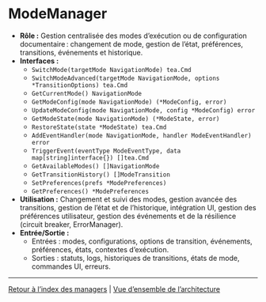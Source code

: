 # ModeManager

- **Rôle :** Gestion centralisée des modes d’exécution ou de configuration documentaire : changement de mode, gestion de l’état, préférences, transitions, événements et historique.
- **Interfaces :**
  - `SwitchMode(targetMode NavigationMode) tea.Cmd`
  - `SwitchModeAdvanced(targetMode NavigationMode, options *TransitionOptions) tea.Cmd`
  - `GetCurrentMode() NavigationMode`
  - `GetModeConfig(mode NavigationMode) (*ModeConfig, error)`
  - `UpdateModeConfig(mode NavigationMode, config *ModeConfig) error`
  - `GetModeState(mode NavigationMode) (*ModeState, error)`
  - `RestoreState(state *ModeState) tea.Cmd`
  - `AddEventHandler(mode NavigationMode, handler ModeEventHandler) error`
  - `TriggerEvent(eventType ModeEventType, data map[string]interface{}) []tea.Cmd`
  - `GetAvailableModes() []NavigationMode`
  - `GetTransitionHistory() []ModeTransition`
  - `SetPreferences(prefs *ModePreferences)`
  - `GetPreferences() *ModePreferences`
- **Utilisation :** Changement et suivi des modes, gestion avancée des transitions, gestion de l’état et de l’historique, intégration UI, gestion des préférences utilisateur, gestion des événements et de la résilience (circuit breaker, ErrorManager).
- **Entrée/Sortie :**
  - Entrées : modes, configurations, options de transition, événements, préférences, états, contextes d’exécution.
  - Sorties : statuts, logs, historiques de transitions, états de mode, commandes UI, erreurs.

---

[Retour à l’index des managers](INDEX.md) | [Vue d’ensemble de l’architecture](../ARCHITECTURE/ecosystem-overview.md)

